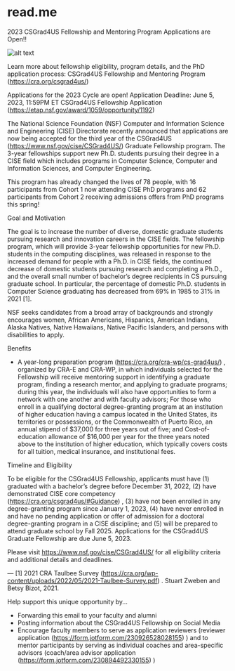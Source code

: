 # read.me
2023 CSGrad4US Fellowship and Mentoring Program Applications are Open!!

![alt text](http://cra.org/wp-content/uploads/2023/04/CSGrad4us-940-×-500-px.png)


Learn more about fellowship eligibility, program details, and the PhD application process:
CSGrad4US Fellowship and Mentoring Program (https://cra.org/csgrad4us/)

Applications for the 2023 Cycle are open!
Application Deadline: June 5, 2023, 11:59PM ET
CSGrad4US Fellowship Application (https://etap.nsf.gov/award/1059/opportunity/1192)

The National Science Foundation (NSF) Computer and Information Science and Engineering (CISE) Directorate recently announced that applications are now being accepted for the third year of the CSGrad4US (https://www.nsf.gov/cise/CSGrad4US/) Graduate Fellowship program. The 3-year fellowships support new Ph.D. students pursuing their degree in a CISE field which includes programs in Computer Science, Computer and Information Sciences, and Computer Engineering.

This program has already changed the lives of 78 people, with 16 participants from Cohort 1 now attending CISE PhD programs and 62 participants from Cohort 2 receiving admissions offers from PhD programs this spring!

Goal and Motivation

The goal is to increase the number of diverse, domestic graduate students pursuing research and innovation careers in the CISE fields. The fellowship program, which will provide 3-year fellowship opportunities for new Ph.D. students in the computing disciplines, was released in response to the increased demand for people with a Ph.D. in CISE fields, the continued decrease of domestic students pursuing research and completing a Ph.D., and the overall small number of bachelor’s degree recipients in CS pursuing graduate school. In particular, the percentage of domestic Ph.D. students in Computer Science graduating has decreased from 69% in 1985 to 31% in 2021 [1].

NSF seeks candidates from a broad array of backgrounds and strongly encourages women, African Americans, Hispanics, American Indians, Alaska Natives, Native Hawaiians, Native Pacific Islanders, and persons with disabilities to apply.

Benefits
* A year-long preparation program (https://cra.org/cra-wp/cs-grad4us/) , organized by CRA-E and CRA-WP, in which individuals selected for the Fellowship will receive mentoring support in identifying a graduate program, finding a research mentor, and applying to graduate programs; during this year, the individuals will also have opportunities to form a network with one another and with faculty advisors;
For those who enroll in a qualifying doctoral degree-granting program at an institution of higher education having a campus located in the United States, its territories or possessions, or the Commonwealth of Puerto Rico, an annual stipend of $37,000 for three years out of five; and
Cost-of-education allowance of $16,000 per year for the three years noted above to the institution of higher education, which typically covers costs for all tuition, medical insurance, and institutional fees.

Timeline and Eligibility

To be eligible for the CSGrad4US Fellowship,  applicants must have (1) graduated with a bachelor’s degree before December 31, 2022, (2) have demonstrated CISE core competency (https://cra.org/csgrad4us/#Guidance) , (3) have not been enrolled in any degree-granting program since January 1, 2023, (4) have never enrolled in and have no pending application or offer of admission for a doctoral degree-granting program in a CISE discipline; and (5) will be prepared to attend graduate school by Fall 2025.  Applications for the CSGrad4US Graduate Fellowship are due June 5, 2023.


Please visit https://www.nsf.gov/cise/CSGrad4US/ for all eligibility criteria and additional details and deadlines.

—
[1] 2021 CRA Taulbee Survey (https://cra.org/wp-content/uploads/2022/05/2021-Taulbee-Survey.pdf) . Stuart Zweben and Betsy Bizot, 2021.


Help support this unique opportunity by…
* Forwarding this email to your faculty and alumni
* Posting information about the CSGrad4US Fellowship on Social Media
* Encourage faculty members to serve as application reviewers (reviewer application (https://form.jotform.com/230926528028155) ) and to mentor participants by serving as individual coaches and area-specific advisors (coach/area advisor application (https://form.jotform.com/230894492330155) )
